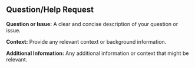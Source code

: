 ## Question/Help Request

**Question or Issue:**
A clear and concise description of your question or issue.

**Context:**
Provide any relevant context or background information.

**Additional Information:**
Any additional information or context that might be relevant.
